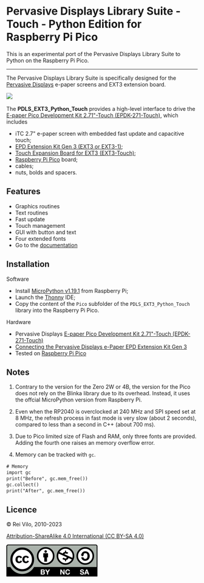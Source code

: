 # Pervasive Displays Library Suite - Touch - Python Edition for Raspberry Pi Pico 

This is an experimental port of the Pervasive Displays Library Suite to Python on the Raspberry Pi Pico.

---

The Pervasive Displays Library Suite is specifically designed for the [Pervasive Displays](https://www.pervasivedisplays.com) e-paper screens and EXT3 extension board.

![](https://pdls.pervasivedisplays.com/userguide/img/Logo_PDI_text_320.png)

The **PDLS\_EXT3\_Python\_Touch** provides a high-level interface to drive the [E-paper Pico Development Kit 2.71"-Touch (EPDK-271-Touch)](https://www.pervasivedisplays.com/product/touch-expansion-board-ext3-touch/#tab-3), which includes 

+ iTC 2.7" e-paper screen with embedded fast update and capacitive touch;
+ [EPD Extension Kit Gen 3 (EXT3 or EXT3-1)](https://www.pervasivedisplays.com/product/epd-extension-kit-gen-3-EXT3/);
+ [Touch Expansion Board for EXT3 (EXT3-Touch)](https://www.pervasivedisplays.com/product/touch-expansion-board-ext3-touch/); 
+ [Raspberry Pi Pico](https://www.raspberrypi.com/products/raspberry-pi-pico/) board;
+ cables; 
+ nuts, bolds and spacers.

## Features

+ Graphics routines
+ Text routines
+ Fast update
+ Touch management
+ GUI with button and text
+ Four extended fonts
+ Go to the [documentation](https://rei-vilo.github.io/PDLS_EXT3_Basic_Documentation/index.html) 

## Installation

Software

+ Install [MicroPython v1.19.1](https://www.raspberrypi.com/documentation/microcontrollers/micropython.html) from Raspberry Pi;
+ Launch the [Thonny](https://thonny.org) IDE;
+ Copy the content of the `Pico` subfolder of the `PDLS_EXT3_Python_Touch` library into the Raspberry Pi Pico.

Hardware

+ Pervasive Displays [E-paper Pico Development Kit 2.71"-Touch (EPDK-271-Touch)](https://www.pervasivedisplays.com/product/touch-expansion-board-ext3-touch/#tab-3)
+ [Connecting the Pervasive Displays e-Paper EPD Extension Kit Gen 3](https://embeddedcomputing.weebly.com/connecting-the-e-paper-epd-extension-kit-gen-3.html)
+ Tested on [Raspberry Pi Pico](https://www.raspberrypi.com/products/raspberry-pi-pico/)

## Notes

1. Contrary to the version for the Zero 2W or 4B, the version for the Pico does not rely on the Blinka library due to its overhead. Instead, it uses the offcial MicroPython version from Raspberry Pi. 

1. Even when the RP2040 is overclocked at 240 MHz and SPI speed set at 8 MHz, the refresh process in fast mode is very slow (about 2 seconds), compared to less than a second in C++ (about 700 ms).

1.  Due to Pico limited size of Flash and RAM, only three fonts are provided. Adding the fourth one raises an memory overflow error.

1.  Memory can be tracked with `gc`.

```
# Memory
import gc
print("Before", gc.mem_free())
gc.collect()
print("After", gc.mem_free())
```

## Licence

&copy; Rei Vilo, 2010-2023

[Attribution-ShareAlike 4.0 International (CC BY-SA 4.0)](./LICENCE.md)

![](./by-nc-sa.svg)
